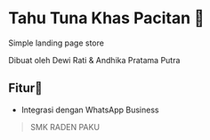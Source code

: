 # Tahu Tuna Khas Pacitan 🛒
Simple landing page store 

Dibuat oleh Dewi Rati & Andhika Pratama Putra

## Fitur🌱

- Integrasi dengan WhatsApp Business 



> SMK RADEN PAKU 
